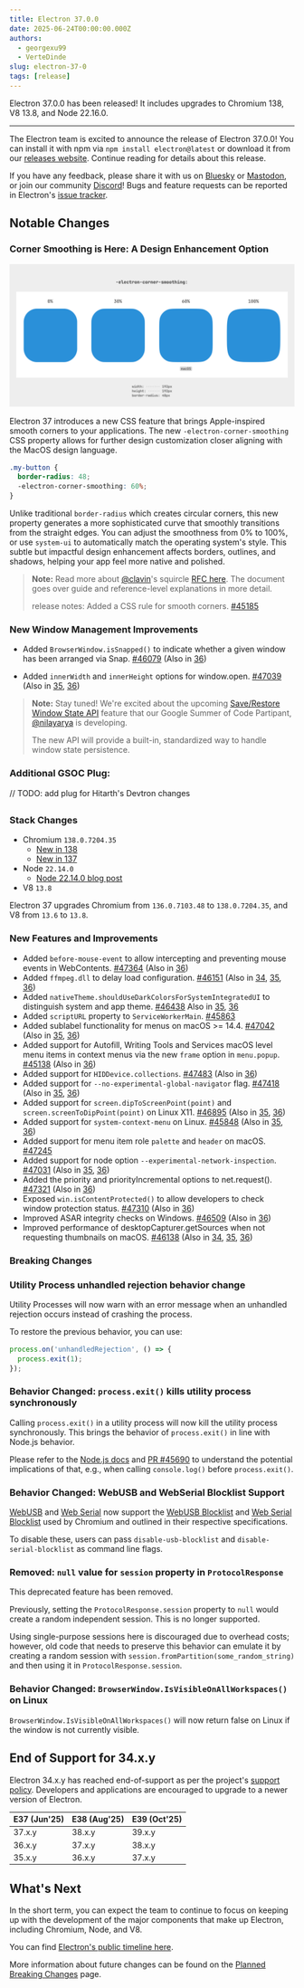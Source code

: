 ```yaml
---
title: Electron 37.0.0
date: 2025-06-24T00:00:00.000Z
authors:
  - georgexu99
  - VerteDinde
slug: electron-37-0
tags: [release]
---
```


Electron 37.0.0 has been released! It includes upgrades to Chromium 138, V8 13.8, and Node 22.16.0.

---

The Electron team is excited to announce the release of Electron 37.0.0! You can install it with npm via `npm install electron@latest` or download it from our [releases website](https://releases.electronjs.org/release?channel=stable). Continue reading for details about this release.

If you have any feedback, please share it with us on [Bluesky](https://bsky.app/profile/electronjs.org) or [Mastodon](https://social.lfx.dev/@electronjs), or join our community [Discord](https://discord.com/invite/electronjs)! Bugs and feature requests can be reported in Electron's [issue tracker](https://github.com/electron/electron/issues).

## Notable Changes

### Corner Smoothing is Here: A Design Enhancement Option

![An image showing different corner smoothing values (0%, 30%, 60%, and 100%) applied to rectangles, with 60% labeled as matching macOS style](../static/assets/img/corner-smoothing.svg)

Electron 37 introduces a new CSS feature that brings Apple-inspired smooth corners to your applications. The new `-electron-corner-smoothing` CSS property allows for further design customization closer aligning with the MacOS design language.

```css
.my-button {
  border-radius: 48;
  -electron-corner-smoothing: 60%;
}
```

Unlike traditional `border-radius` which creates circular corners, this new property generates a more sophisticated curve that smoothly transitions from the straight edges. You can adjust the smoothness from 0% to 100%, or use `system-ui` to automatically match the operating system's style. This subtle but impactful design enhancement affects borders, outlines, and shadows, helping your app feel more native and polished.

> **Note:** Read more about [@clavin](https://github.com/clavin)'s squircle [RFC here](https://github.com/electron/rfcs/blob/main/text/0012-corner-smoothing.md). The document goes over guide and reference-level explanations in more detail.
>
> release notes: Added a CSS rule for smooth corners. [#45185](https://github.com/electron/electron/pull/45185)

### New Window Management Improvements

- Added `BrowserWindow.isSnapped()` to indicate whether a given window has been arranged via Snap. [#46079](https://github.com/electron/electron/pull/46079) (Also in [36](https://github.com/electron/electron/pull/46226))

- Added `innerWidth` and `innerHeight` options for window.open. [#47039](https://github.com/electron/electron/pull/47039) (Also in [35](https://github.com/electron/electron/pull/47045), [36](https://github.com/electron/electron/pull/47038))

> **Note:** Stay tuned! We're excited about the upcoming [Save/Restore Window State API](https://github.com/electron/electron/pull/47425) feature that our Google Summer of Code Partipant, [@nilayarya](https://github.com/nilayarya) is developing.
>
> The new API will provide a built-in, standardized way to handle window state persistence.

### Additional GSOC Plug:

// TODO: add plug for Hitarth's Devtron changes

##

### Stack Changes

- Chromium `138.0.7204.35`
  - [New in 138](https://developer.chrome.com/blog/new-in-chrome-138/)
  - [New in 137](https://developer.chrome.com/blog/new-in-chrome-137/)
- Node `22.14.0`
  - [Node 22.14.0 blog post](https://nodejs.org/en/blog/release/v22.16.0/)
- V8 `13.8`

Electron 37 upgrades Chromium from `136.0.7103.48` to `138.0.7204.35`, and V8 from `13.6` to `13.8`.

### New Features and Improvements

- Added `before-mouse-event` to allow intercepting and preventing mouse events in WebContents. [#47364](https://github.com/electron/electron/pull/47364) (Also in [36](https://github.com/electron/electron/pull/47365))
- Added `ffmpeg.dll` to delay load configuration. [#46151](https://github.com/electron/electron/pull/46151) (Also in [34](https://github.com/electron/electron/pull/46174), [35](https://github.com/electron/electron/pull/46172), [36](https://github.com/electron/electron/pull/46173))
- Added `nativeTheme.shouldUseDarkColorsForSystemIntegratedUI` to distinguish system and app theme. [#46438](https://github.com/electron/electron/pull/46438) Also in [35](https://github.com/electron/electron/pull/46599), [36](https://github.com/electron/electron/pull/46598)
- Added `scriptURL` property to `ServiceWorkerMain`. [#45863](https://github.com/electron/electron/pull/45863)
- Added sublabel functionality for menus on macOS >= 14.4. [#47042](https://github.com/electron/electron/pull/47042) (Also in [35](https://github.com/electron/electron/pull/47041), [36](https://github.com/electron/electron/pull/47040))
- Added support for Autofill, Writing Tools and Services macOS level menu items in context menus via the new `frame` option in `menu.popup`. [#45138](https://github.com/electron/electron/pull/45138) (Also in [36](https://github.com/electron/electron/pull/46350))
- Added support for `HIDDevice.collections`. [#47483](https://github.com/electron/electron/pull/47483) (Also in [36](https://github.com/electron/electron/pull/47484))
- Added support for `--no-experimental-global-navigator` flag. [#47418](https://github.com/electron/electron/pull/47418) (Also in [35](https://github.com/electron/electron/pull/47416), [36](https://github.com/electron/electron/pull/47417))
- Added support for `screen.dipToScreenPoint(point)` and `screen.screenToDipPoint(point)` on Linux X11. [#46895](https://github.com/electron/electron/pull/46895) (Also in [35](https://github.com/electron/electron/pull/47124), [36](https://github.com/electron/electron/pull/47125))
- Added support for `system-context-menu` on Linux. [#45848](https://github.com/electron/electron/pull/45848) (Also in [35](https://github.com/electron/electron/pull/46977), [36](https://github.com/electron/electron/pull/46399))
- Added support for menu item role `palette` and `header` on macOS. [#47245](https://github.com/electron/electron/pull/47245)
- Added support for node option `--experimental-network-inspection`. [#47031](https://github.com/electron/electron/pull/47031) (Also in [35](https://github.com/electron/electron/pull/47029), [36](https://github.com/electron/electron/pull/47030))
- Added the priority and priorityIncremental options to net.request(). [#47321](https://github.com/electron/electron/pull/47321) (Also in [36](https://github.com/electron/electron/pull/47320))
- Exposed `win.isContentProtected()` to allow developers to check window protection status. [#47310](https://github.com/electron/electron/pull/47310) (Also in [36](https://github.com/electron/electron/pull/47311))
- Improved ASAR integrity checks on Windows. [#46509](https://github.com/electron/electron/pull/46509) (Also in [36](https://github.com/electron/electron/pull/46537))
- Improved performance of desktopCapturer.getSources when not requesting thumbnails on macOS. [#46138](https://github.com/electron/electron/pull/46138) (Also in [34](https://github.com/electron/electron/pull/46250), [35](https://github.com/electron/electron/pull/46249), [36](https://github.com/electron/electron/pull/46251))

### Breaking Changes

### Utility Process unhandled rejection behavior change

Utility Processes will now warn with an error message when an unhandled
rejection occurs instead of crashing the process.

To restore the previous behavior, you can use:

```js
process.on('unhandledRejection', () => {
  process.exit(1);
});
```

### Behavior Changed: `process.exit()` kills utility process synchronously

Calling `process.exit()` in a utility process will now kill the utility process synchronously.
This brings the behavior of `process.exit()` in line with Node.js behavior.

Please refer to the
[Node.js docs](https://nodejs.org/docs/latest-v22.x/api/process.html#processexitcode) and
[PR #45690](https://github.com/electron/electron/pull/45690) to understand the potential
implications of that, e.g., when calling `console.log()` before `process.exit()`.

### Behavior Changed: WebUSB and WebSerial Blocklist Support

[WebUSB](https://developer.mozilla.org/en-US/docs/Web/API/WebUSB_API) and [Web Serial](https://developer.mozilla.org/en-US/docs/Web/API/Web_Serial_API) now support the [WebUSB Blocklist](https://wicg.github.io/webusb/#blocklist) and [Web Serial Blocklist](https://wicg.github.io/serial/#blocklist) used by Chromium and outlined in their respective specifications.

To disable these, users can pass `disable-usb-blocklist` and `disable-serial-blocklist` as command line flags.

### Removed: `null` value for `session` property in `ProtocolResponse`

This deprecated feature has been removed.

Previously, setting the `ProtocolResponse.session` property to `null`
would create a random independent session. This is no longer supported.

Using single-purpose sessions here is discouraged due to overhead costs;
however, old code that needs to preserve this behavior can emulate it by
creating a random session with `session.fromPartition(some_random_string)`
and then using it in `ProtocolResponse.session`.

### Behavior Changed: `BrowserWindow.IsVisibleOnAllWorkspaces()` on Linux

`BrowserWindow.IsVisibleOnAllWorkspaces()` will now return false on Linux if the
window is not currently visible.

## End of Support for 34.x.y

Electron 34.x.y has reached end-of-support as per the project's [support policy](https://www.electronjs.org/docs/latest/tutorial/electron-timelines#version-support-policy). Developers and applications are encouraged to upgrade to a newer version of Electron.

| E37 (Jun'25) | E38 (Aug'25) | E39 (Oct'25) |
| ------------ | ------------ | ------------ |
| 37.x.y       | 38.x.y       | 39.x.y       |
| 36.x.y       | 37.x.y       | 38.x.y       |
| 35.x.y       | 36.x.y       | 37.x.y       |

## What's Next

In the short term, you can expect the team to continue to focus on keeping up with the development of the major components that make up Electron, including Chromium, Node, and V8.

You can find [Electron's public timeline here](https://www.electronjs.org/docs/latest/tutorial/electron-timelines).

More information about future changes can be found on the [Planned Breaking Changes](https://github.com/electron/electron/blob/main/docs/breaking-changes.md) page.
